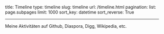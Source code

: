 title: Timeline
type: timeline
slug: timeline
url: /timeline.html
pagination:
    list: page.subpages
    limit: 1000
    sort_key: datetime
    sort_reverse: True
    
---

Meine Aktivitäten auf Github, Diaspora, Digg, Wikipedia, etc.